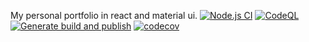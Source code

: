 My personal portfolio in react and material ui.
[![Node.js CI](https://github.com/arshad-shah/portfolio-v2.0/actions/workflows/node.js.yml/badge.svg)](https://github.com/arshad-shah/portfolio-v2.0/actions/workflows/node.js.yml)
[![CodeQL](https://github.com/arshad-shah/portfolio-v2.0/actions/workflows/codeql-analysis.yml/badge.svg)](https://github.com/arshad-shah/portfolio-v2.0/actions/workflows/codeql-analysis.yml)
[![Generate build and publish](https://github.com/arshad-shah/arshad-shah.github.io/actions/workflows/publish.yml/badge.svg)](https://github.com/arshad-shah/arshad-shah.github.io/actions/workflows/publish.yml)
[![codecov](https://codecov.io/gh/arshad-shah/arshad-shah.github.io/branch/master/graph/badge.svg?token=2NFSXMDHZQ)](https://codecov.io/gh/arshad-shah/arshad-shah.github.io)
